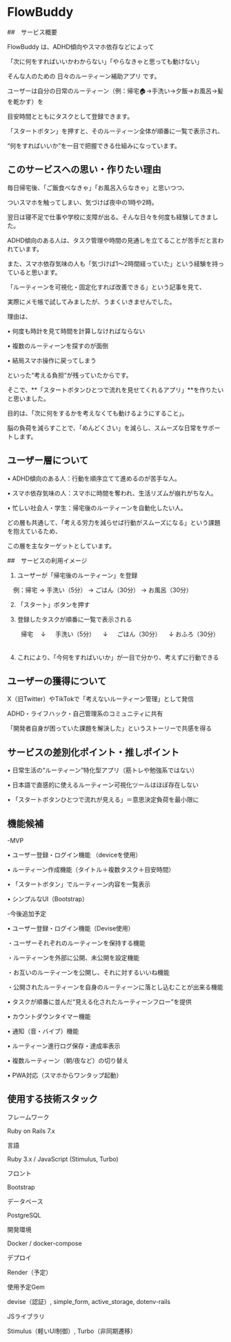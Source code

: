 # FlowBuddy

##　サービス概要

FlowBuddy は、ADHD傾向やスマホ依存などによって

「次に何をすればいいかわからない」「やらなきゃと思っても動けない」

そんな人のための 日々のルーティーン補助アプリ です。


ユーザーは自分の日常のルーティーン（例：帰宅🏠→手洗い→夕飯→お風呂→髪を乾かす）を

目安時間とともにタスクとして登録できます。


「スタートボタン」を押すと、そのルーティーン全体が順番に一覧で表示され、

“何をすればいいか”を一目で把握できる仕組みになっています。



## このサービスへの思い・作りたい理由

毎日帰宅後、「ご飯食べなきゃ」「お風呂入らなきゃ」と思いつつ、

ついスマホを触ってしまい、気づけば夜中の1時や2時。

翌日は寝不足で仕事や学校に支障が出る。そんな日々を何度も経験してきました。


ADHD傾向のある人は、タスク管理や時間の見通しを立てることが苦手だと言われています。

また、スマホ依存気味の人も「気づけば1〜2時間経っていた」という経験を持っていると思います。


「ルーティーンを可視化・固定化すれば改善できる」という記事を見て、

実際にメモ帳で試してみましたが、うまくいきませんでした。

理由は、

• 何度も時計を見て時間を計算しなければならない

• 複数のルーティーンを探すのが面倒

• 結局スマホ操作に戻ってしまう

といった“考える負担”が残っていたからです。



そこで、**「スタートボタンひとつで流れを見せてくれるアプリ」**を作りたいと思いました。



目的は、「次に何をするかを考えなくても動けるようにすること」。

脳の負荷を減らすことで、「めんどくさい」を減らし、スムーズな日常をサポートします。




## ユーザー層について

• ADHD傾向のある人：行動を順序立てて進めるのが苦手な人。

• スマホ依存気味の人：スマホに時間を奪われ、生活リズムが崩れがちな人。

• 忙しい社会人・学生：帰宅後のルーティーンを自動化したい人。



どの層も共通して、「考える労力を減らせば行動がスムーズになる」という課題を抱えているため、

この層を主なターゲットとしています。




##　サービスの利用イメージ

1. ユーザーが「帰宅後のルーティーン」を登録

　例：帰宅 → 手洗い（5分） → ごはん（30分） → お風呂（30分）

2. 「スタート」ボタンを押す

3. 登録したタスクが順番に一覧で表示される

　 　帰宅
    　↓ 　
    手洗い（5分）
    　↓ 　
    ごはん（30分）
    　↓
    おふろ（30分） 　

4. これにより、「今何をすればいいか」が一目で分かり、考えずに行動できる



## ユーザーの獲得について

X（旧Twitter）やTikTokで「考えないルーティーン管理」として発信

ADHD・ライフハック・自己管理系のコミュニティに共有

「開発者自身が困っていた課題を解決した」というストーリーで共感を得る



## サービスの差別化ポイント・推しポイント

• 日常生活の“ルーティーン”特化型アプリ（筋トレや勉強系ではない）

• 日本語で直感的に使えるルーティーン可視化ツールはほぼ存在しない

• 「スタートボタンひとつで流れが見える」＝意思決定負荷を最小限に



## 機能候補

-MVP

• ユーザー登録・ログイン機能 （deviceを使用）

• ルーティーン作成機能（タイトル＋複数タスク＋目安時間）

• 「スタートボタン」でルーティーン内容を一覧表示

• シンプルなUI（Bootstrap）



-今後追加予定

• ユーザー登録・ログイン機能（Devise使用）

・ユーザーそれぞれのルーティーンを保持する機能

・ルーティーンを外部に公開、未公開を設定機能

・お互いのルーティーンを公開し、それに対するいいね機能

・公開されたルーティーンを自身のルーティーンに落とし込むことが出来る機能

• タスクが順番に並んだ“見える化されたルーティーンフロー”を提供

• カウントダウンタイマー機能

• 通知（音・バイブ）機能

• ルーティーン進行ログ保存・達成率表示

• 複数ルーティーン（朝/夜など）の切り替え

• PWA対応（スマホからワンタップ起動）



## 使用する技術スタック

フレームワーク

Ruby on Rails 7.x

言語

Ruby 3.x / JavaScript (Stimulus, Turbo)

フロント

Bootstrap

データベース

PostgreSQL

開発環境

Docker / docker-compose

デプロイ

Render（予定）

使用予定Gem

devise（認証）, simple_form, active_storage, dotenv-rails

JSライブラリ

Stimulus（軽いUI制御）, Turbo（非同期遷移）
